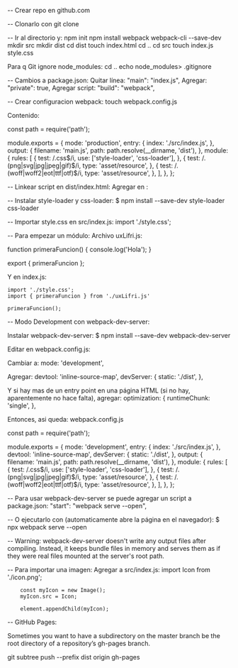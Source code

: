 -- Crear repo en github.com

-- Clonarlo con git clone

-- Ir al directorio y:
npm init
npm install webpack webpack-cli --save-dev
mkdir src
mkdir dist
cd dist
touch index.html
cd ..
cd src
touch index.js style.css

Para q Git ignore node_modules:
cd ..
echo node_modules> .gitignore

-- Cambios a package.json:
Quitar línea: "main": "index.js",
Agregar: "private": true,
Agregar script: "build": "webpack",

-- Crear configuracion webpack:
touch webpack.config.js

Contenido:

const path = require('path');

module.exports = {
    mode: 'production',
    entry: {
        index: './src/index.js',
    },
    output: {
        filename: 'main.js',
        path: path.resolve(__dirname, 'dist'),
    },
    module: {
        rules: [
            {
            test: /\.css$/i,
            use: ['style-loader', 'css-loader'],
            },
            {
            test: /\.(png|svg|jpg|jpeg|gif)$/i,
            type: 'asset/resource',
            },
            {
            test: /\.(woff|woff2|eot|ttf|otf)$/i,
            type: 'asset/resource',
            },
        ],
    },
};

-- Linkear script en dist/index.html:
Agregar en <head>:
<script src="main.js" defer></script>

-- Instalar style-loader y css-loader:
$ npm install --save-dev style-loader css-loader

-- Importar style.css en src/index.js:
import './style.css';

-- Para empezar un módulo:
Archivo uxLifri.js:

function primeraFuncion() {
	console.log('Hola');
}

export { primeraFuncion };

Y en index.js:

	import './style.css';
	import { primeraFuncion } from './uxLifri.js'

	primeraFuncion();

-- Modo Development con webpack-dev-server:

Instalar webpack-dev-server:
$ npm install --save-dev webpack-dev-server

Editar en webpack.config.js:

Cambiar a:
	mode: 'development',

Agregar:
	devtool: 'inline-source-map',
	devServer: {
			static: './dist',
		},

Y si hay mas de un entry point en una página HTML (si no hay, aparentemente no hace falta), agregar:
optimization: {
    runtimeChunk: 'single',
  },

Entonces, asi queda: webpack.config.js

const path = require('path');

module.exports = {
    mode: 'development',
    entry: {
        index: './src/index.js',
		},
		devtool: 'inline-source-map',
		devServer: {
			static: './dist',
		},
    output: {
        filename: 'main.js',
        path: path.resolve(__dirname, 'dist'),
    },
    module: {
        rules: [
            {
            test: /\.css$/i,
            use: ['style-loader', 'css-loader'],
            },
            {
            test: /\.(png|svg|jpg|jpeg|gif)$/i,
            type: 'asset/resource',
            },
            {
            test: /\.(woff|woff2|eot|ttf|otf)$/i,
            type: 'asset/resource',
            },
        ],
    },
};

-- Para usar webpack-dev-server se puede agregar un script a package.json:
	"start": "webpack serve --open",

-- O ejecutarlo con (automaticamente abre la página en el navegador):
	$ npx webpack serve --open

-- Warning: webpack-dev-server doesn't write any output files after compiling. Instead, it keeps bundle files in memory and serves them as if they were real files mounted at the server's root path.

-- Para importar una imagen:
	Agregar a src/index.js: 
		import Icon from './icon.png';
		
		const myIcon = new Image();
		myIcon.src = Icon;

		element.appendChild(myIcon);
		
-- GitHub Pages:

Sometimes you want to have a subdirectory on the master branch be the root directory of a repository’s gh-pages branch.

git subtree push --prefix dist origin gh-pages